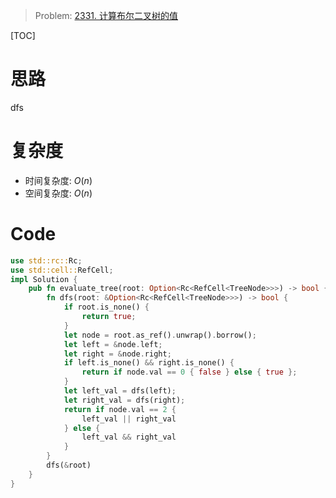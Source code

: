 
> Problem: [2331. 计算布尔二叉树的值](https://leetcode.cn/problems/evaluate-boolean-binary-tree/description/)

[TOC]

# 思路

dfs

# 复杂度

- 时间复杂度: $O(n)$
- 空间复杂度: $O(n)$

# Code
```Rust []
use std::rc::Rc;
use std::cell::RefCell;
impl Solution {
    pub fn evaluate_tree(root: Option<Rc<RefCell<TreeNode>>>) -> bool {
        fn dfs(root: &Option<Rc<RefCell<TreeNode>>>) -> bool {
            if root.is_none() {
                return true;
            }
            let node = root.as_ref().unwrap().borrow();
            let left = &node.left;
            let right = &node.right;
            if left.is_none() && right.is_none() {
                return if node.val == 0 { false } else { true };
            }
            let left_val = dfs(left);
            let right_val = dfs(right);
            return if node.val == 2 {
                left_val || right_val
            } else {
                left_val && right_val
            }  
        }
        dfs(&root)
    }
}
```
